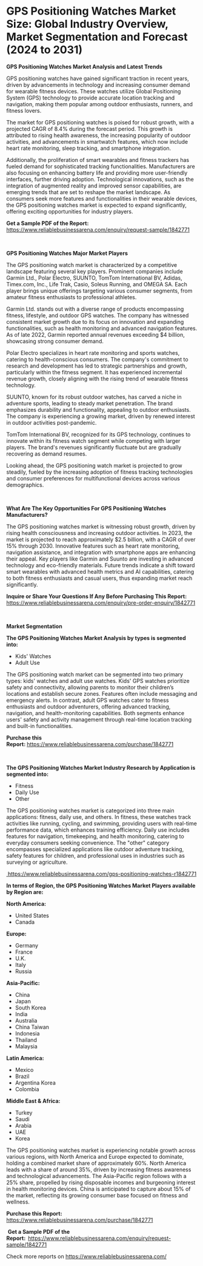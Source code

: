 <p><h1>GPS Positioning Watches Market Size: Global Industry Overview, Market Segmentation and Forecast (2024 to 2031)</h1></p><p><strong>GPS Positioning Watches Market Analysis and Latest Trends</strong></p>
<p><p>GPS positioning watches have gained significant traction in recent years, driven by advancements in technology and increasing consumer demand for wearable fitness devices. These watches utilize Global Positioning System (GPS) technology to provide accurate location tracking and navigation, making them popular among outdoor enthusiasts, runners, and fitness lovers. </p><p>The market for GPS positioning watches is poised for robust growth, with a projected CAGR of 8.4% during the forecast period. This growth is attributed to rising health awareness, the increasing popularity of outdoor activities, and advancements in smartwatch features, which now include heart rate monitoring, sleep tracking, and smartphone integration. </p><p>Additionally, the proliferation of smart wearables and fitness trackers has fueled demand for sophisticated tracking functionalities. Manufacturers are also focusing on enhancing battery life and providing more user-friendly interfaces, further driving adoption. Technological innovations, such as the integration of augmented reality and improved sensor capabilities, are emerging trends that are set to reshape the market landscape. As consumers seek more features and functionalities in their wearable devices, the GPS positioning watches market is expected to expand significantly, offering exciting opportunities for industry players.</p></p>
<p><strong>Get a Sample PDF of the Report:&nbsp;</strong> <a href="https://www.reliablebusinessarena.com/enquiry/request-sample/1842771?utm_campaign=2003&utm_medium=2&utm_source=Github&utm_content=ia&utm_term=01012025&utm_id=gps-positioning-watches">https://www.reliablebusinessarena.com/enquiry/request-sample/1842771</a></p>
<p>&nbsp;</p>
<p><strong>GPS Positioning Watches Major Market Players</strong></p>
<p><p>The GPS positioning watch market is characterized by a competitive landscape featuring several key players. Prominent companies include Garmin Ltd., Polar Electro, SUUNTO, TomTom International BV, Adidas, Timex.com, Inc., Life Trak, Casio, Soleus Running, and OMEGA SA. Each player brings unique offerings targeting various consumer segments, from amateur fitness enthusiasts to professional athletes.</p><p>Garmin Ltd. stands out with a diverse range of products encompassing fitness, lifestyle, and outdoor GPS watches. The company has witnessed consistent market growth due to its focus on innovation and expanding functionalities, such as health monitoring and advanced navigation features. As of late 2022, Garmin reported annual revenues exceeding $4 billion, showcasing strong consumer demand.</p><p>Polar Electro specializes in heart rate monitoring and sports watches, catering to health-conscious consumers. The company's commitment to research and development has led to strategic partnerships and growth, particularly within the fitness segment. It has experienced incremental revenue growth, closely aligning with the rising trend of wearable fitness technology.</p><p>SUUNTO, known for its robust outdoor watches, has carved a niche in adventure sports, leading to steady market penetration. The brand emphasizes durability and functionality, appealing to outdoor enthusiasts. The company is experiencing a growing market, driven by renewed interest in outdoor activities post-pandemic.</p><p>TomTom International BV, recognized for its GPS technology, continues to innovate within its fitness watch segment while competing with larger players. The brand's revenues significantly fluctuate but are gradually recovering as demand resumes.</p><p>Looking ahead, the GPS positioning watch market is projected to grow steadily, fueled by the increasing adoption of fitness tracking technologies and consumer preferences for multifunctional devices across various demographics.</p></p>
<p>&nbsp;</p>
<p><strong>What Are The Key Opportunities For GPS Positioning Watches Manufacturers?</strong></p>
<p><p>The GPS positioning watches market is witnessing robust growth, driven by rising health consciousness and increasing outdoor activities. In 2023, the market is projected to reach approximately $2.5 billion, with a CAGR of over 15% through 2030. Innovative features such as heart rate monitoring, navigation assistance, and integration with smartphone apps are enhancing their appeal. Key players like Garmin and Suunto are investing in advanced technology and eco-friendly materials. Future trends indicate a shift toward smart wearables with advanced health metrics and AI capabilities, catering to both fitness enthusiasts and casual users, thus expanding market reach significantly.</p></p>
<p><strong>Inquire or Share Your Questions If Any Before Purchasing This Report:</strong> <a href="https://www.reliablebusinessarena.com/enquiry/pre-order-enquiry/1842771?utm_campaign=2003&utm_medium=2&utm_source=Github&utm_content=ia&utm_term=01012025&utm_id=gps-positioning-watches">https://www.reliablebusinessarena.com/enquiry/pre-order-enquiry/1842771</a></p>
<p>&nbsp;</p>
<p><strong>Market Segmentation</strong></p>
<p><strong>The GPS Positioning Watches Market Analysis by types is segmented into:</strong></p>
<p><ul><li>Kids' Watches</li><li>Adult Use</li></ul></p>
<p><p>The GPS positioning watch market can be segmented into two primary types: kids' watches and adult use watches. Kids' GPS watches prioritize safety and connectivity, allowing parents to monitor their children’s locations and establish secure zones. Features often include messaging and emergency alerts. In contrast, adult GPS watches cater to fitness enthusiasts and outdoor adventurers, offering advanced tracking, navigation, and health-monitoring capabilities. Both segments enhance users' safety and activity management through real-time location tracking and built-in functionalities.</p></p>
<p><strong>Purchase this Report:&nbsp;</strong><a href="https://www.reliablebusinessarena.com/purchase/1842771?utm_campaign=2003&utm_medium=2&utm_source=Github&utm_content=ia&utm_term=01012025&utm_id=gps-positioning-watches">https://www.reliablebusinessarena.com/purchase/1842771</a></p>
<p>&nbsp;</p>
<p><strong>The GPS Positioning Watches Market Industry Research by Application is segmented into:</strong></p>
<p><ul><li>Fitness</li><li>Daily Use</li><li>Other</li></ul></p>
<p><p>The GPS positioning watches market is categorized into three main applications: fitness, daily use, and others. In fitness, these watches track activities like running, cycling, and swimming, providing users with real-time performance data, which enhances training efficiency. Daily use includes features for navigation, timekeeping, and health monitoring, catering to everyday consumers seeking convenience. The "other" category encompasses specialized applications like outdoor adventure tracking, safety features for children, and professional uses in industries such as surveying or agriculture.</p></p>
<p><a href="https://www.reliablebusinessarena.com/gps-positioning-watches-r1842771?utm_campaign=2003&utm_medium=2&utm_source=Github&utm_content=ia&utm_term=01012025&utm_id=gps-positioning-watches">&nbsp;https://www.reliablebusinessarena.com/gps-positioning-watches-r1842771</a></p>
<p><strong>In terms of Region, the GPS Positioning Watches Market Players available by Region are:</strong></p>
<p>
    <p> <strong> North America: </strong>
        <ul>
            <li>United States</li>
            <li>Canada</li>
        </ul>
        </p> 
    <p> <strong> Europe: </strong>
        <ul>
            <li>Germany</li>
            <li>France</li>
            <li>U.K.</li>
            <li>Italy</li>
            <li>Russia</li>
        </ul>
        </p> 
    <p> <strong> Asia-Pacific: </strong>
        <ul>
            <li>China</li>
            <li>Japan</li>
            <li>South Korea</li>
            <li>India</li>
            <li>Australia</li>
            <li>China Taiwan</li>
            <li>Indonesia</li>
            <li>Thailand</li>
            <li>Malaysia</li>
        </ul>
        </p> 
    <p> <strong> Latin America: </strong>
        <ul>
            <li>Mexico</li>
            <li>Brazil</li>
            <li>Argentina Korea</li>
            <li>Colombia</li>
        </ul>
        </p> 
    <p> <strong> Middle East & Africa: </strong>
        <ul>
            <li>Turkey</li>
            <li>Saudi</li>
            <li>Arabia</li>
            <li>UAE</li>
            <li>Korea</li>
        </ul>
    </p>
    </p>
<p><p>The GPS positioning watches market is experiencing notable growth across various regions, with North America and Europe expected to dominate, holding a combined market share of approximately 60%. North America leads with a share of around 35%, driven by increasing fitness awareness and technological advancements. The Asia-Pacific region follows with a 25% share, propelled by rising disposable incomes and burgeoning interest in health monitoring devices. China is anticipated to capture about 15% of the market, reflecting its growing consumer base focused on fitness and wellness.</p></p>
<p><strong>Purchase this Report: </strong><a href="https://www.reliablebusinessarena.com/purchase/1842771?utm_campaign=2003&utm_medium=2&utm_source=Github&utm_content=ia&utm_term=01012025&utm_id=gps-positioning-watches">https://www.reliablebusinessarena.com/purchase/1842771</a></p>
<p>&nbsp;<strong>Get a Sample PDF of the Report:&nbsp;&nbsp;</strong><a href="https://www.reliablebusinessarena.com/enquiry/request-sample/1842771?utm_campaign=2003&utm_medium=2&utm_source=Github&utm_content=ia&utm_term=01012025&utm_id=gps-positioning-watches">https://www.reliablebusinessarena.com/enquiry/request-sample/1842771</a></p>
<p><strong></strong></p>
<p>Check more reports on <a href="https://www.reliablebusinessarena.com/?utm_campaign=2003&utm_medium=2&utm_source=Github&utm_content=ia&utm_term=01012025&utm_id=gps-positioning-watches">https://www.reliablebusinessarena.com/</a></p>
